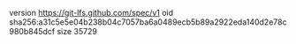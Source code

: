 version https://git-lfs.github.com/spec/v1
oid sha256:a31c5e5e04b238b04c7057ba6a0489ecb5b89a2922eda140d2e78c980b845dcf
size 35729
